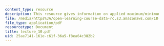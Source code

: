 ```yaml
---
content_type: resource
description: This resource gives information on applied maximum/minimum problems.
file: /media/https%3A/open-learning-course-data-rc.s3.amazonaws.com/18-01-single-variable-calculus-fall-2005/25ae7141161ec61f36a5f8ea64c382b2_lecture_10.pdf
file_type: application/pdf
resourcetype: Document
title: lecture_10.pdf
uid: 25ae7141-161e-c61f-36a5-f8ea64c382b2
---
```

